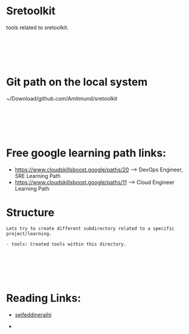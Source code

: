 # Sretoolkit
tools related to sretoolkit.


<br>
<br>
<br>
<br>

# Git path on the local system
~/Download/github.com/Amitmund/sretoolkit



<br>
<br>
<br>
<br>

# Free google learning path links:

- https://www.cloudskillsboost.google/paths/20 --> DevOps Engineer, SRE Learning Path
- https://www.cloudskillsboost.google/paths/11 --> Cloud Engineer Learning Path

# Structure

```
Lets try to create different subdirectory related to a specific project/learning.

- tools: Created tools within this directory.
```



<br>
<br>
<br>
<br>


# Reading Links:

- [seifeddinerajhi](https://medium.com/@seifeddinerajhi)

- 





